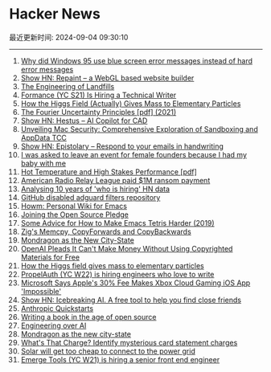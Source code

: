 # Hacker News

最近更新时间: 2024-09-04 09:30:10

--- 
1. [Why did Windows 95 use blue screen error messages instead of hard error messages](https://devblogs.microsoft.com/oldnewthing/20240903-00/?p=110205) 
2. [Show HN: Repaint – a WebGL based website builder](https://repaint.com) 
3. [The Engineering of Landfills](https://practical.engineering/blog/2024/9/3/the-hidden-engineering-of-landfills) 
4. [Formance (YC S21) Is Hiring a Technical Writer](https://www.ycombinator.com/companies/formance/jobs/cz7CHvV-technical-writer) 
5. [How the Higgs Field (Actually) Gives Mass to Elementary Particles](https://www.quantamagazine.org/how-the-higgs-field-actually-gives-mass-to-elementary-particles-20240903/) 
6. [The Fourier Uncertainty Principles [pdf] (2021)](https://math.uchicago.edu/~may/REU2021/REUPapers/Dubey.pdf) 
7. [Show HN: Hestus – AI Copilot for CAD](https://www.hestus.co/) 
8. [Unveiling Mac Security: Comprehensive Exploration of Sandboxing and AppData TCC](https://imlzq.com/apple/macos/2024/08/24/Unveiling-Mac-Security-A-Comprehensive-Exploration-of-TCC-Sandboxing-and-App-Data-TCC.html) 
9. [Show HN: Epistolary – Respond to your emails in handwriting](https://github.com/j6k4m8/epistolary) 
10. [I was asked to leave an event for female founders because I had my baby with me](https://www.businessinsider.com/asked-leave-event-female-founders-y-combinator-because-baby-2024-9) 
11. [Hot Temperature and High Stakes Performance [pdf]](https://www3.nd.edu/~nmark/Climate/JParkHotTempHighStakes.pdf) 
12. [American Radio Relay League paid $1M ransom payment](https://databreaches.net/2024/08/27/american-radio-relay-league-paid-1-million-ransom-payment/) 
13. [Analysing 10 years of 'who is hiring' HN data](https://ritza.co/articles/analysing-10-years-of-who-is-hiring-data/) 
14. [GitHub disabled adguard filters repository](https://twitter.com/adguard/status/1831040130641252839) 
15. [Howm: Personal Wiki for Emacs](https://github.com/Emacs101/howm-manual) 
16. [Joining the Open Source Pledge](https://blog.val.town/blog/oss/) 
17. [Some Advice for How to Make Emacs Tetris Harder (2019)](https://nickdrozd.github.io/2019/01/14/tetris.html) 
18. [Zig's Memcpy, CopyForwards and CopyBackwards](https://www.openmymind.net/Zigs-memcpy-copyForwards-and-copyBackwards/) 
19. [Mondragon as the New City-State](https://www.elysian.press/p/mondragon-as-the-new-city-state) 
20. [OpenAI Pleads It Can't Make Money Without Using Copyrighted Materials for Free](https://futurism.com/the-byte/openai-copyrighted-material-parliament) 
21. [How the Higgs field gives mass to elementary particles](https://www.quantamagazine.org/how-the-higgs-field-actually-gives-mass-to-elementary-particles-20240903/) 
22. [PropelAuth (YC W22) is hiring engineers who love to write](https://www.ycombinator.com/companies/propelauth/jobs/pLMnFlZ-technical-content-creator) 
23. [Microsoft Says Apple's 30% Fee Makes Xbox Cloud Gaming iOS App 'Impossible'](https://www.macrumors.com/2024/09/03/microsoft-cloud-gaming-ios-app-impossible/) 
24. [Show HN: Icebreaking AI. A free tool to help you find close friends](https://www.icebreakinglab.com) 
25. [Anthropic Quickstarts](https://github.com/anthropics/anthropic-quickstarts) 
26. [Writing a book in the age of open source](https://blog.incrementalforgetting.tech/p/sculpting-a-book-the-chisel) 
27. [Engineering over AI](https://martinantos.com/engineering-over-ai/) 
28. [Mondragon as the new city-state](https://www.elysian.press/p/mondragon-as-the-new-city-state) 
29. [What's That Charge? Identify mysterious card statement charges](https://www.whatsthatcharge.com/) 
30. [Solar will get too cheap to connect to the power grid](https://climate.benjames.io/solar-will-get-too-cheap-to-connect-to-the-power-grid/) 
31. [Emerge Tools (YC W21) is hiring a senior front end engineer](https://www.emergetools.com/careers/jobs/senior-frontend-engineer) 
